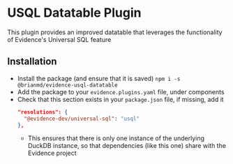 # USQL Datatable Plugin

This plugin provides an improved datatable that leverages the functionality of Evidence's Universal SQL feature

## Installation

- Install the package (and ensure that it is saved)
  `npm i -s @brianmd/evidence-usql-datatable`
- Add the package to your `evidence.plugins.yaml` file, under components
- Check that this section exists in your `package.json` file, if missing, add it
  ```json
  "resolutions": {
    "@evidence-dev/universal-sql": "usql"
  },
  ```
  - This ensures that there is only one instance of the underlying DuckDB instance, so that dependencies (like this one)
    share with the Evidence project
